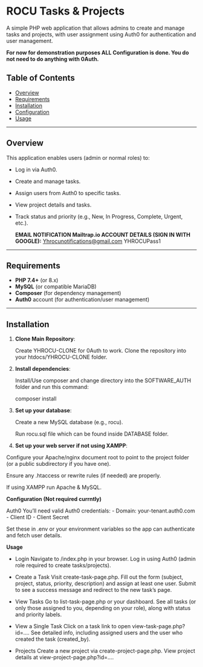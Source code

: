 # ROCU Tasks & Projects

A simple PHP web application that allows admins to create and manage tasks and projects, with user assignment using Auth0 for authentication and user management.

   **For now for demonstration purposes ALL Configuration is done. You do not need to do anything with 0Auth.**

## Table of Contents

- [Overview](#overview)
- [Requirements](#requirements)
- [Installation](#installation)
- [Configuration](#configuration)
- [Usage](#usage)

---

## Overview

This application enables users (admin or normal roles) to:

- Log in via Auth0.
- Create and manage tasks.
- Assign users from Auth0 to specific tasks.
- View project details and tasks.
- Track status and priority (e.g., New, In Progress, Complete, Urgent, etc.).

  **EMAIL NOTIFICATION Mailtrap.io ACCOUNT DETAILS (SIGN IN WITH GOOGLE):**
  Yhrocunotifications@gmail.com 
  YHROCUPass1

---

## Requirements

- **PHP 7.4+** (or 8.x)
- **MySQL** (or compatible MariaDB)
- **Composer** (for dependency management)
- **Auth0** account (for authentication/user management)

---

## Installation

1. **Clone Main Repository**:

   Create YHROCU-CLONE for 0Auth to work.
   Clone the repository into your htdocs/YHROCU-CLONE folder.

3. **Install dependencies**:

   Install/Use composer and change directory into the SOFTWARE_AUTH folder and run this command:
   
   composer install

5. **Set up your database**:

   Create a new MySQL database (e.g., rocu).

   Run rocu.sql file which can be found inside DATABASE folder.

6. **Set up your web server if not using XAMPP**:

  Configure your Apache/nginx document root to point to the project folder (or a public subdirectory if you have one).

  Ensure any .htaccess or rewrite rules (if needed) are properly.

  If using XAMPP run Apache & MySQL.

**Configuration (Not required currntly)**

   Auth0
   You’ll need valid Auth0 credentials:
    - Domain: your-tenant.auth0.com
    - Client ID
    - Client Secret

   Set these in .env or your environment variables so the app can authenticate and fetch user details.

**Usage**

   - Login
    Navigate to /index.php in your browser.
    Log in using Auth0 (admin role required to create tasks/projects).

   - Create a Task
    Visit create-task-page.php.
    Fill out the form (subject, project, status, priority, description) and assign at least one user.
    Submit to see a success message and redirect to the new task’s page.

   - View Tasks
    Go to list-task-page.php or your dashboard.
    See all tasks (or only those assigned to you, depending on your role), along with status and priority labels.

   - View a Single Task
    Click on a task link to open view-task-page.php?id=....
    See detailed info, including assigned users and the user who created the task (created_by).

   - Projects
    Create a new project via create-project-page.php.
    View project details at view-project-page.php?id=....
